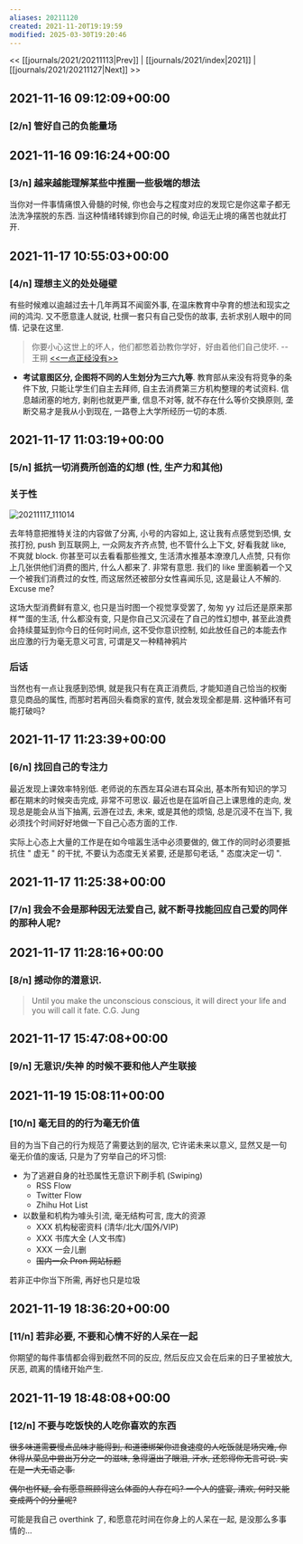 ```yaml
---
aliases: 20211120
created: 2021-11-20T19:19:59
modified: 2025-03-30T19:20:46
---
```


<< [[journals/2021/20211113|Prev]] | [[journals/2021/index|2021]] | [[journals/2021/20211127|Next]] >>

## 2021-11-16 09:12:09+00:00

### [2/n] 管好自己的负能量场



## 2021-11-16 09:16:24+00:00

### [3/n] 越来越能理解某些中推圈一些极端的想法

当你对一件事情痛恨入骨髓的时候, 你也会与之程度对应的发现它是你这辈子都无法洗净摆脱的东西. 当这种情绪转嫁到你自己的时候, 命运无止境的痛苦也就此打开.



## 2021-11-17 10:55:03+00:00
### [4/n] 理想主义的处处碰壁
有些时候难以逾越过去十几年两耳不闻窗外事, 在温床教育中孕育的想法和现实之间的鸿沟. 又不愿意逢人就说, 杜撰一套只有自己受伤的故事, 去祈求别人眼中的同情. 记录在这里.

> 你要小心这世上的坏人，他们都憋着劲教你学好，好由着他们自己使坏. -- 王朔 [<<一点正经没有>>](https://book.douban.com/subject/1143899/)

- **考试意图区分, 企图将不同的人生划分为三六九等**. 教育部从来没有将竞争的条件下放, 只能让学生们自主去拜师, 自主去消费第三方机构整理的考试资料. 信息越闭塞的地方, 剥削也就更严重, 信息不对等, 就不存在什么等价交换原则, 垄断交易才是我从小到现在, 一路卷上大学所经历一切的本质.



## 2021-11-17 11:03:19+00:00
### [5/n] 抵抗一切消费所创造的幻想 (性, 生产力和其他)

### 关于性

![20211117_111014](https://user-images.githubusercontent.com/57313137/142234303-34698bdc-fe38-4c53-a551-2eecf3d4172e.jpg)

去年特意把推特关注的内容做了分离, 小号的内容如上, 这让我有点感觉到恐惧, 女孩打扮, push 到互联网上, 一众网友齐齐点赞, 也不管什么上下文, 好看我就 like, 不爽就 block. 你甚至可以去看看那些推文, 生活清水推基本潦潦几人点赞, 只有你上几张供他们消费的图片, 什么人都来了. 非常有意思. 我们的 like 里面躺着一个又一个被我们消费过的女性, 而这居然还被部分女性喜闻乐见, 这是最让人不解的. Excuse me?

这场大型消费鲜有意义, 也只是当时图一个视觉享受罢了, 匆匆 yy 过后还是原来那样艹蛋的生活, 什么都没有变, 只是你自己又沉浸在了自己的性幻想中, 甚至此浪费会持续蔓延到你今日的任何时间点, 这不受你意识控制, 如此放任自己的本能去作出应激的行为毫无意义可言, 可谓是又一种精神鸦片

### 后话

当然也有一点让我感到恐惧, 就是我只有在真正消费后, 才能知道自己恰当的权衡意见商品的属性, 而那时若再回头看商家的宣传, 就会发现全都是屑. 这种循环有可能打破吗?



## 2021-11-17 11:23:39+00:00

### [6/n] 找回自己的专注力

最近发现上课效率特别低. 老师说的东西左耳朵进右耳朵出, 基本所有知识的学习都在期末的时候突击完成, 非常不可思议. 最近也是在监听自己上课思维的走向, 发现总是能会从当下抽离, 云游在过去, 未来, 或是其他的烦恼, 总是沉浸不在当下, 我必须找个时间好好地做一下自己心态方面的工作.

实际上心态上大量的工作是在如今喧嚣生活中必须要做的, 做工作的同时必须要抵抗住 " 虚无 " 的干扰, 不要认为态度无关紧要, 还是那句老话, " 态度决定一切 ".



## 2021-11-17 11:25:38+00:00

### [7/n] 我会不会是那种因无法爱自己, 就不断寻找能回应自己爱的同伴的那种人呢?



## 2021-11-17 11:28:16+00:00

### [8/n] 撼动你的潜意识.

> Until you make the unconscious conscious, it will direct your life and you will call it fate. C.G. Jung



## 2021-11-17 15:47:08+00:00

### [9/n] 无意识/失神 的时候不要和他人产生联接



## 2021-11-19 15:08:11+00:00

### [10/n] 毫无目的的行为毫无价值

目的为当下自己的行为规范了需要达到的层次, 它许诺未来以意义, 显然又是一句毫无价值的废话, 只是为了穷举自己的坏习惯:

- 为了逃避自身的社恐属性无意识下刷手机 (Swiping)
  - RSS Flow
  - Twitter Flow
  - Zhihu Hot List
- 以数量和机构为噱头引流, 毫无结构可言, 庞大的资源
  - XXX 机构秘密资料 (清华/北大/国外/VIP)
  - XXX 书库大全 (人文书库)
  - XXX 一会儿删
  - ~~国内一众 Pron 网站标题~~

若非正中你当下所需, 再好也只是垃圾



## 2021-11-19 18:36:20+00:00

### [11/n] 若非必要, 不要和心情不好的人呆在一起

你期望的每件事情都会得到截然不同的反应, 然后反应又会在后来的日子里被放大, 厌恶, 疏离的情绪开始产生.



## 2021-11-19 18:48:08+00:00

### [12/n] 不要与吃饭快的人吃你喜欢的东西
~~很多味道需要慢点品味才能得到, 和道德绑架你进食速度的人吃饭就是场灾难, 你休得从菜品中尝出万分之一的滋味, 急得逼出了眼泪, 汗水, 还怨得你无言可说. 实在是一大无语之事.~~

~~偶尔也怀疑, 会有愿意照顾得这么体面的人存在吗? 一个人的盛宴, 清欢, 何时又能变成两个的分量呢?~~

可能是我自己 overthink 了, 和愿意花时间在你身上的人呆在一起, 是没那么多事情的...

